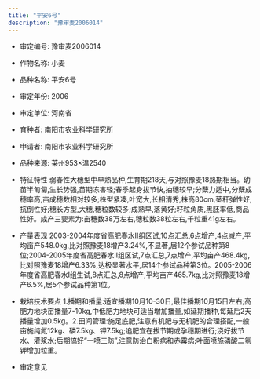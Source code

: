 ```yaml
---
title: "平安6号"
description: "豫审麦2006014"
---
```

* 审定编号:  豫审麦2006014

*  作物名称:  小麦

*  品种名称:  平安6号

*  审定年份:  2006

*  审定单位:  河南省

* 育种者:  南阳市农业科学研究所

*  申请者:  南阳市农业科学研究所

*  品种来源:  莱州953×温2540

*  特征特性
弱春性大穗型中早熟品种,生育期218天,与对照豫麦18熟期相当。幼苗半匍匐,生长势强,苗期冻害轻;春季起身拔节快,抽穗较早;分蘖力适中,分蘖成穗率高,亩成穗数相对较多;株型紧凑,叶宽大,长相清秀,株高80cm,茎秆弹性好,抗倒性好;穗长方型,大穗,穗粒数较多;成熟早,落黄好;籽粒角质,黑胚率低,商品性好。成产三要素为:亩穗数38万左右,穗粒数38粒左右,千粒重41g左右。

*  产量表现
2003-2004年度省高肥春水Ⅱ组区试,10点汇总,6点增产,4点减产,平均亩产548.0kg,比对照豫麦18增产3.24%,不显著,居12个参试品种第8位;2004-2005年度省高肥春水Ⅱ组区试,7点汇总,7点增产,平均亩产468.4kg,比对照豫麦18增产6.33%,达极显著水平,居14个参试品种第3位。2005-2006年度省高肥春水Ⅰ组生试,8点汇总,8点增产,平均亩产465.7kg,比对照豫麦18增产6.5%,居5个参试品种第1位。

*  栽培技术要点
1.播期和播量:适宜播期10月10-30日,最佳播期10月15日左右;高肥力地块亩播量7-10kg,中低肥力地块可适当增加播量,如延期播种,每延后2天播量增加0.5kg。2.田间管理:施足底肥,注意有机肥与无机肥的合理搭配,一般亩施纯氮12kg、磷7.5kg、钾7.5kg;追肥宜在拔节期或孕穗期进行;浇好拔节水、灌浆水;后期搞好“一喷三防”,注意防治白粉病和赤霉病;叶面喷施磷酸二氢钾增加粒重。

*  审定意见

